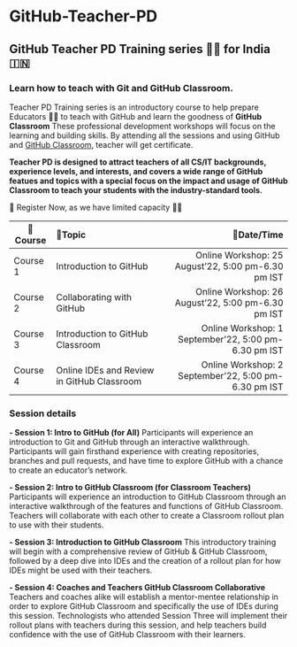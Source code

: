 # GitHub-Teacher-PD
## GitHub Teacher PD Training series 👩‍🏫 for India 🇮🇳
### Learn how to teach with Git and GitHub Classroom.
Teacher PD Training series is an introductory course to help prepare Educators 👩‍🏫 to teach with GitHub and learn the goodness of **GitHub Classroom**
These professional development workshops will focus on the learning and building skills. By attending all the sessions and using GitHub and [GitHub Classroom](https://classroom.github.com/), teacher will get certificate.

**Teacher PD is designed to attract teachers of all CS/IT backgrounds, experience levels, and interests, and covers a wide range of GitHub featues and topics with a special focus on the impact and usage of GitHub Classroom to teach your students with the industry-standard tools.**

📝 Register Now, as we have limited capacity 🙌🏼

|📝Course  |📒Topic |📆Date/Time |
|---------------|:--------------------------|------------------------------:|
|Course 1|Introduction to GitHub|Online Workshop: 25 August’22, 5:00 pm-6.30 pm IST|
|Course 2|Collaborating with GitHub|Online Workshop: 26 August’22, 5:00 pm-6.30 pm IST|
|Course 3|Introduction to GitHub Classroom|Online Workshop: 1 September’22, 5:00 pm-6.30 pm IST|
|Course 4|Online IDEs and Review in GitHub Classroom|Online Workshop: 2 September’22, 5:00 pm-6.30 pm IST|


### Session details 
**- Session 1: Intro to GitHub (for All)**
Participants will experience an introduction to Git and GitHub through an interactive walkthrough. Participants will gain firsthand experience with creating repositories, branches and pull requests, and have time to explore GitHub with a chance to create an educator’s network.

**- Session 2: Intro to GitHub Classroom (for Classroom Teachers)**
Participants will experience an introduction to GitHub Classroom through an interactive walkthrough of the features and functions of GitHub Classroom. Teachers will collaborate with each other to create a Classroom rollout plan to use with their students.

**- Session 3: Introduction to GitHub Classroom**
This introductory training will begin with a comprehensive review of GitHub & GitHub Classroom, followed by a deep dive into IDEs and the creation of a rollout plan for how IDEs might be used with their teachers.

**- Session 4: Coaches and Teachers GitHub Classroom Collaborative**
Teachers and coaches alike will establish a mentor-mentee relationship in order to explore GitHub Classroom and specifically the use of IDEs during this session. Technologists who attended Session Three will implement their rollout plans with teachers during this session, and help teachers build confidence with the use of GitHub Classroom with their learners.
